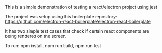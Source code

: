 This is a simple demonstration of testing a react/electron project using jest

The project was setup using this boilerplate repository: https://github.com/electron-react-boilerplate/electron-react-boilerplate

It has two simple test cases that check if certain react components are being rendered on the screen.

To run: npm install, npm run build, npm run test